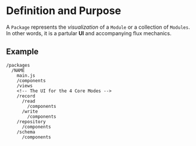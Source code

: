 # Definition and Purpose
A `Package` represents the *visualization* of a `Module` or a collection of `Modules`.  In other words, it is a partular **UI** and accompanying flux mechanics.

## Example
```
/packages
  /NAME
    main.js
    /components
    /views
    <!-- The UI for the 4 Core Modes -->
    /record
      /read
        /components
      /write
        /components
    /repository
	  /components
    /schema
	  /components
```
